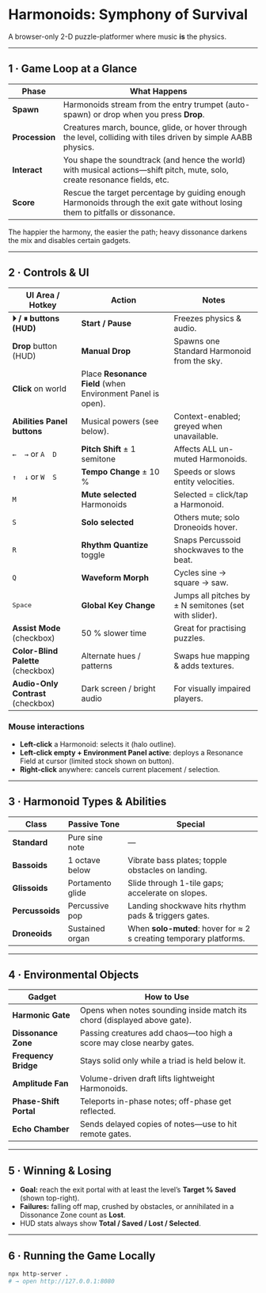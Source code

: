 # Harmonoids: **Symphony of Survival**  
A browser-only 2-D puzzle-platformer where music **is** the physics.

---

## 1 · Game Loop at a Glance
| Phase | What Happens |
|-------|--------------|
| **Spawn** | Harmonoids stream from the entry trumpet (auto-spawn) or drop when you press **Drop**. |
| **Procession** | Creatures march, bounce, glide, or hover through the level, colliding with tiles driven by simple AABB physics. |
| **Interact** | You shape the soundtrack (and hence the world) with musical actions—shift pitch, mute, solo, create resonance fields, etc. |
| **Score** | Rescue the target percentage by guiding enough Harmonoids through the exit gate without losing them to pitfalls or dissonance. |

The happier the harmony, the easier the path; heavy dissonance darkens the mix and disables certain gadgets.

---

## 2 · Controls & UI

| UI Area / Hotkey | Action | Notes |
|------------------|--------|-------|
| **⏵ / ⏸ buttons (HUD)** | **Start / Pause** | Freezes physics & audio. |
| **Drop** button (HUD) | **Manual Drop** | Spawns one Standard Harmonoid from the sky. |
| **Click** on world | Place **Resonance Field** (when Environment Panel is open). |
| **Abilities Panel buttons** | Musical powers (see below). | Context-enabled; greyed when unavailable. |
| `←  →` or `A  D` | **Pitch Shift** ± 1 semitone | Affects ALL un-muted Harmonoids. |
| `↑  ↓` or `W  S` | **Tempo Change** ± 10 % | Speeds or slows entity velocities. |
| `M` | **Mute selected** Harmonoids | Selected = click/tap a Harmonoid. |
| `S` | **Solo selected** | Others mute; solo Droneoids hover. |
| `R` | **Rhythm Quantize** toggle | Snaps Percussoid shockwaves to the beat. |
| `Q` | **Waveform Morph** | Cycles sine → square → saw. |
| <kbd>Space</kbd> | **Global Key Change** | Jumps all pitches by ± N semitones (set with slider). |
| **Assist Mode** (checkbox) | 50 % slower time | Great for practising puzzles. |
| **Color-Blind Palette** (checkbox) | Alternate hues / patterns | Swaps hue mapping & adds textures. |
| **Audio-Only Contrast** (checkbox) | Dark screen / bright audio | For visually impaired players. |

### Mouse interactions
* **Left-click** a Harmonoid: selects it (halo outline).
* **Left-click empty + Environment Panel active**: deploys a Resonance Field at cursor (limited stock shown on button).
* **Right-click** anywhere: cancels current placement / selection.

---

## 3 · Harmonoid Types & Abilities
| Class | Passive Tone | Special |
|-------|--------------|---------|
| **Standard** | Pure sine note | — |
| **Bassoids** | 1 octave below | Vibrate bass plates; topple obstacles on landing. |
| **Glissoids** | Portamento glide | Slide through 1-tile gaps; accelerate on slopes. |
| **Percussoids** | Percussive pop | Landing shockwave hits rhythm pads & triggers gates. |
| **Droneoids** | Sustained organ | When **solo-muted**: hover for ≈ 2 s creating temporary platforms. |

---

## 4 · Environmental Objects
| Gadget | How to Use |
|--------|------------|
| **Harmonic Gate** | Opens when notes sounding inside match its chord (displayed above gate). |
| **Dissonance Zone** | Passing creatures add chaos—too high a score may close nearby gates. |
| **Frequency Bridge** | Stays solid only while a triad is held below it. |
| **Amplitude Fan** | Volume-driven draft lifts lightweight Harmonoids. |
| **Phase-Shift Portal** | Teleports in-phase notes; off-phase get reflected. |
| **Echo Chamber** | Sends delayed copies of notes—use to hit remote gates. |

---

## 5 · Winning & Losing
* **Goal:** reach the exit portal with at least the level’s **Target % Saved** (shown top-right).
* **Failures:** falling off map, crushed by obstacles, or annihilated in a Dissonance Zone count as **Lost**.
* HUD stats always show **Total / Saved / Lost / Selected**.

---

## 6 · Running the Game Locally
```bash
npx http-server .
# → open http://127.0.0.1:8080
